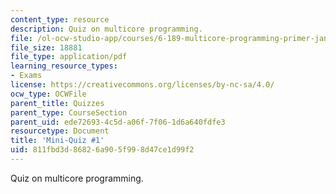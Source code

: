```yaml
---
content_type: resource
description: Quiz on multicore programming.
file: /ol-ocw-studio-app/courses/6-189-multicore-programming-primer-january-iap-2007/811fbd3d86826a905f998d47ce1d99f2_quiz1.pdf
file_size: 18881
file_type: application/pdf
learning_resource_types:
- Exams
license: https://creativecommons.org/licenses/by-nc-sa/4.0/
ocw_type: OCWFile
parent_title: Quizzes
parent_type: CourseSection
parent_uid: ede72693-4c5d-a06f-7f06-1d6a640fdfe3
resourcetype: Document
title: 'Mini-Quiz #1'
uid: 811fbd3d-8682-6a90-5f99-8d47ce1d99f2
---
```

Quiz on multicore programming.